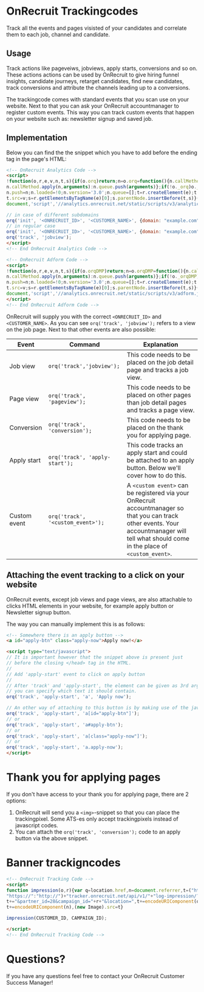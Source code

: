 # OnRecruit Trackingcodes

Track all the events and pages visisted of your candidates and correlate them to each job, channel and candidate.

## Usage
Track actions like pageveiws, jobviews, apply starts, conversions and so on. These actions actions can be used by OnRecruit to give hiring funnel insights, candidate journeys, retarget candidates, find new candidates, track conversions and attribute the channels leading up to a conversions.

The trackingcode comes with standard events that you scan use on your website. Next to that you can ask your OnRecruit accountmanager to register custom events. This way you can track custom events that happen on your website such as: newsletter signup and saved job.

## Implementation

Below you can find the the snippet which you have to add before the ending *</head>* tag in the page's HTML:
```html
<!-- OnRecruit Analytics Code -->
<script>
!function(o,r,e,v,n,t,s){if(o.orq)return;n=o.orq=function(){n.callMethod?
n.callMethod.apply(n,arguments):n.queue.push(arguments)};if(!o._orq)o._orq=n;
n.push=n;n.loaded=!0;n.version='3.0';n.queue=[];t=r.createElement(e);t.async=!0;
t.src=v;s=r.getElementsByTagName(e)[0];s.parentNode.insertBefore(t,s)}(window,
document,'script','//analytics.onrecruit.net/static/scripts/v3/analytics.js?v=' + Math.random());

// in case of different subdomains
orq('init', '<ONRECRUIT_ID>', '<CUSTOMER_NAME>', {domain: "example.com"});
// in regular case
orq('init', '<ONRECRUIT_ID>', '<CUSTOMER_NAME>', {domain: "example.com"});
orq('track', 'jobview');
</script>
<!-- End OnRecruit Analytics Code -->
```

```html
<!-- OnRecruit Adform Code -->
<script>
!function(o,r,e,v,n,t,s){if(o.orqDMP)return;n=o.orqDMP=function(){n.callMethod?
n.callMethod.apply(n,arguments):n.queue.push(arguments)};if(!o._orqDMP)o._orqDMP=n;
n.push=n;n.loaded=!0;n.version='3.0';n.queue=[];t=r.createElement(e);t.async=!0;
t.src=v;s=r.getElementsByTagName(e)[0];s.parentNode.insertBefore(t,s)}(window,
document,'script','//analytics.onrecruit.net/static/scripts/v3/adform.js?v=' + Math.random());
</script>
<!-- End OnRecruit Adform Code -->
```

OnRecruit will supply you with the correct `<ONRECRUIT_ID>` and `<CUSTOMER_NAME>`. As you can see `orq('track', 'jobview');` refers to a view on the job page. Next to that other events are also possible:

|Event|Command|Explanation|
|-----|-------|-----------|
|Job view|`orq('track','jobview');`|This code needs to be placed on the job detail page and tracks a job view.|
|Page view|`orq('track', 'pageview');`|This code needs to be placed on other pages than job detail pages and tracks a page view.|
|Conversion|`orq('track', 'conversion');`|This code needs to be placed on the thank you for applying page.|
|Apply start|`orq('track', 'apply-start');`|This code tracks an apply start and could be attached to an apply button. Below we'll cover how to do this.|
|Custom event|`orq('track', '<custom_event>');`|A `<custom event>` can be registered via your OnRecruit accountmanager so that you can track other events. Your accountmanager will tell what should come in the place of `<custom_event>`.

## Attaching the event tracking to a click on your website
OnRecruit events, except job views and page views, are also attachable to clicks HTML elements in your website, for example apply button or Newsletter signup button.

The way you can manually implement this is as follows:
```html
<!-- Somewhere there is an apply button -->
<a id="apply-btn" class="apply-now">Apply now!</a>

<script type="text/javascript">
// It is important however that the snippet above is present just 
// before the closing </head> tag in the HTML.
//
// Add 'apply-start' event to click on apply button
//
// After 'track' and 'apply-start', the element can be given as 3rd argument. As 4th argument 
// you can specify which text it should contain.
orq('track', 'apply-start', 'a', 'Apply now');

// An other way of attaching to this button is by making use of the javascript query selector:
orq('track', 'apply-start', 'a[id="apply-btn"]');
// or
orq('track', 'apply-start', 'a#apply-btn');
// or
orq('track', 'apply-start', 'a[class="apply-now"]');
// or
orq('track', 'apply-start', 'a.apply-now');
</script>
```

# Thank you for applying pages
If you don't have access to your thank you for applying page, there are 2 options:
1. OnRecruit will send you a `<img>`-snippet so that you can place the trackingpixel. Some ATS-es only accept trackingpixels instead of javascript codes.
2. You can attach the `orq('track', 'conversion');` code to an apply button via the above snippet.

# Banner trackigncodes
```html
<!-- OnRecruit Tracking Code -->
<script>
function impression(o,r){var q=location.href,n=document.referrer,t=("https:"==location.protocol?
"https://":"http://")+"tracker.onrecruit.net/api/v1/"+"log-impression/?customer_id="+o;
t+="&partner_id=28&campaign_id="+r+"&location=",t+=encodeURIComponent(q)+"&referer=",
t+=encodeURIComponent(n),(new Image).src=t}

impression(CUSTOMER_ID, CAMPAIGN_ID);

</script>
<!-- End OnRecruit Tracking Code -->

```

# Questions?
If you have any questions feel free to contact your OnRecruit Customer Success Manager!
